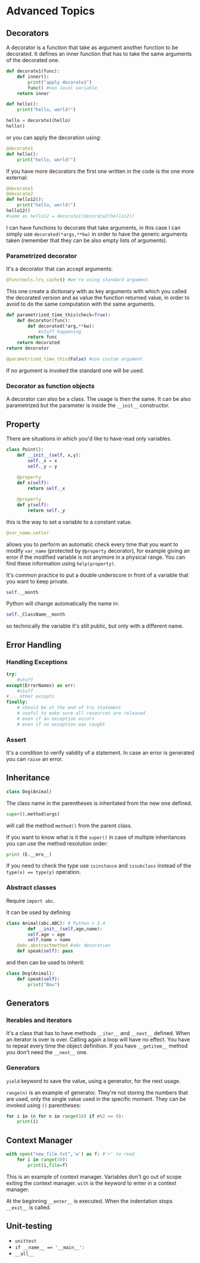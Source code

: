 # Advanced Topics



## Decorators

A decorator is a function that take as argument another function to be decorated. It defines an inner function that has to take the same arguments of the decorated one.

```python
def decorate1(func):
    def inner():
        print("apply decorate1")
        func() #non local variable
    return inner

def hello():
    print("hello, world!")

hello = decorate1(hello)
hello()
```

or you can apply the decoration using:

```python
@decorate1
def hello():
    print("hello, world!")
```

If you have more decorators the first one written in the code is the one more external:

```python
@decorate1
@decorate2
def hello12():
    print("hello, world!")
hello12() 
#same as hello12 = decorate1(decorate2(hello12))
```

I can have functions to decorate that take arguments, in this case I can simply use `decorated(*args,**kw)` in order to have the generic arguments taken (remember that they can be also empty lists of arguments).

### Parametrized decorator

It's a decorator that can accept arguments:

```python
@functools.lru_cache() #we're using standard argument
```

This one create a dictionary with as key arguments with which you called the decorated version and as value the function returned value, in order to avoid to do the same computation with the same arguments.

```python
def parametrized_time_this(check=True):
    def decorator(func):
        def decorated(*arg,**kw):
            #stuff happening
        return func
    return decorated
return decorator

@parametrized_time_this(False) #use custom argument
```

If no argument is invoked the standard one will be used.

### Decorator as function objects

A decorator can also be a class. The usage is then the same. It can be also parametrized but the parameter is inside the `__init__` constructor.

## Property

There are situations in which you'd like to have read only variables.

```python
class Point():
    def __init__(self, x,y):
        self._x = x
        self._y = y
        
    @property
    def x(self):
        return self._x

    @property
    def y(self):
        return self._y
```

this is the way to set a variable to a constant value.

```python
@var_name.setter
```

allows you to perform an automatic check every time that you want to modify `var_name` (protected by `@property` decorator), for example giving an error if the modified variable is not anymore in a physical range. You can find these information using `help(property)`.

It's common practice to put a double underscore in front of a variable that you want to keep private.

```python
self.__month
```

Python will change automatically the name in:

```python
self._ClassName__month
```

so technically the variable it's still public, but only with a different name.

## Error Handling

### Handling Exceptions

```python
try:
	#stuff
except(ErrorNames) as err:
    #stuff
#... other excepts
finally: 
    # should be at the end of try statement
    # useful to make sure all resources are released
    # even if an exception occurs
    # even if no exception was caught
```

### Assert

It's a condition to verify validity of a statement. In case an error is generated you can `raise` an error.

## Inheritance

```python
class Dog(Animal)
```

The class name in the parentheses is inheritated from the new one defined.

```python
super().method(args)
```

will call the method `method()` from the parent class.

If you want to know what is it the `super()` in case of multiple inheritances you can use the method resolution order:

```python
print (E.__mro__)
```

If you need to check the type use `isinstance` and `issubclass` instead of the `type(x) == type(y)` operation.

### Abstract classes

Require `import abc`.

It can be used by defining

```python
class Animal(abc.ABC): # Python > 3.4
        def __init__(self,age,name):
        self.age = age
        self.name = name
    @abc.abstractmethod #abc decoration
    def speak(self): pass
```

and then can be used to inherit:

```python
class Dog(Animal):
    def speak(self):
        print("Bau")
```

## Generators

### Iterables and iterators

It's a class that has to have methods `__iter__` and `__next__` defined.
When an iterator is over is over. Calling again a loop will have no effect. You have to repeat every time the object definition. If you have `__getitem__` method you don't need the `__next__` one.

### Generators

`yield` keyword to save the value, using a generator, for the next usage.

`range(n)` is an example of generator. They're not storing the numbers that are used, only the single value used in the specific moment. They can be invoked using `()` parentheses:

```python
for i in (n for n in range(10) if n%2 == 0):
    print(i)
```

## Context Manager

```python
with open("new_file.txt",'w') as f: #'r' to read
    for i in range(10):
        print(i,file=f)
```

This is an example of context manager. Variables don't go out of scope exiting the context manager. `with` is the keyword to enter in a context manager.

At the beginning `__enter__` is executed. When the indentation stops `__exit__` is called.

## Unit-testing

- `unittest`
- `if __name__ == '__main__':`
- `__all__`